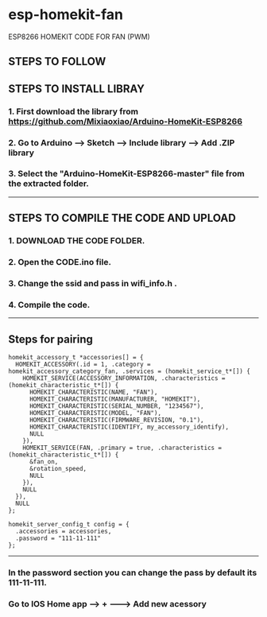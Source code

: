 
# esp-homekit-fan
ESP8266 HOMEKIT CODE FOR FAN (PWM)

## STEPS TO FOLLOW 

## STEPS TO INSTALL LIBRAY


### 1. First download the library from https://github.com/Mixiaoxiao/Arduino-HomeKit-ESP8266
### 2. Go to Arduino --> Sketch -->  Include library --> Add .ZIP library 
### 3. Select the "Arduino-HomeKit-ESP8266-master" file from the extracted folder.
--------------------------------------------------------------------------------------------------------------------------------

## STEPS TO COMPILE THE CODE AND UPLOAD 

### 1. DOWNLOAD THE CODE FOLDER.
### 2. Open the CODE.ino file.
### 3. Change the ssid and pass in wifi_info.h .
### 4. Compile the code.
--------------------------------------------------------------------------------------------------------------------------------

## Steps for pairing 

```
homekit_accessory_t *accessories[] = {
  HOMEKIT_ACCESSORY(.id = 1, .category = homekit_accessory_category_fan, .services = (homekit_service_t*[]) {
    HOMEKIT_SERVICE(ACCESSORY_INFORMATION, .characteristics = (homekit_characteristic_t*[]) {
      HOMEKIT_CHARACTERISTIC(NAME, "FAN"),
      HOMEKIT_CHARACTERISTIC(MANUFACTURER, "HOMEKIT"),
      HOMEKIT_CHARACTERISTIC(SERIAL_NUMBER, "1234567"),
      HOMEKIT_CHARACTERISTIC(MODEL, "FAN"),
      HOMEKIT_CHARACTERISTIC(FIRMWARE_REVISION, "0.1"),
      HOMEKIT_CHARACTERISTIC(IDENTIFY, my_accessory_identify),
      NULL
    }),
    HOMEKIT_SERVICE(FAN, .primary = true, .characteristics = (homekit_characteristic_t*[]) {
      &fan_on,
      &rotation_speed,
      NULL
    }),
    NULL
  }),
  NULL
};

homekit_server_config_t config = {
  .accessories = accessories,
  .password = "111-11-111"
};
```
--------------------------------------------------------------------------------------------------------------------------------

### In the password section you can change the pass by default its 111-11-111.

### Go to IOS Home app --> + ---> Add new acessory 

